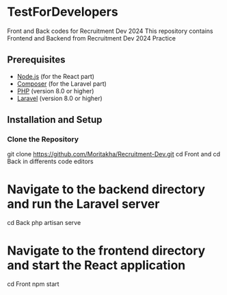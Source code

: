 # TestForDevelopers
Front and Back codes for Recruitment Dev 2024
This repository contains Frontend and Backend from Recruitment Dev 2024 Practice

## Prerequisites

- [Node.js](https://nodejs.org/) (for the React part)
- [Composer](https://getcomposer.org/) (for the Laravel part)
- [PHP](https://www.php.net/) (version 8.0 or higher)
- [Laravel](https://laravel.com/) (version 8.0 or higher)

## Installation and Setup

### Clone the Repository

git clone https://github.com/Moritakha/Recruitment-Dev.git
cd Front and cd Back in differents code editors

# Navigate to the backend directory and run the Laravel server
cd Back
php artisan serve

# Navigate to the frontend directory and start the React application
cd Front
npm start
